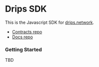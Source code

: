 # Drips SDK
This is the Javascript SDK for [drips.network](https://drips.network/).  
- [Contracts repo](https://github.com/radicle-dev/radicle-drips-hub)  
- [Docs repo](https://github.com/radicle-dev/radicle-drips-docs)  


### Getting Started

TBD